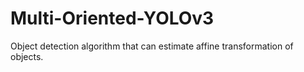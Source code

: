 # Multi-Oriented-YOLOv3
Object detection algorithm that can estimate affine transformation of objects.
